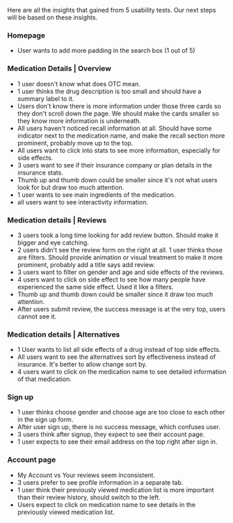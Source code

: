 Here are all the insights that gained from 5 usability tests. Our next steps will be based on these insights.
### Homepage  
- User wants to add more padding in the search box (1 out of 5)   

### Medication Details | Overview
- 1 user doesn't know what does OTC mean.
- 1 user thinks the drug description is too small and should have a summary label to it.
- Users don't know there is more information under those three cards so they don't scroll down the page. We should make the cards smaller so they know more information is underneath.   
- All users haven't noticed recall information at all. Should have some indicator next to the medication name, and make the recall section more prominent, probably move up to the top.  
- All users want to click into stats to see more information, especially for side effects.  
- 3 users want to see if their insurance company or plan details in the insurance stats.
- Thumb up and thumb down could be smaller since it's not what users look for but draw too much attention.  
- 1 user wants to see main ingredients of the medication.   
- all users want to see interactivity information.  

### Medication details | Reviews
- 3 users took a long time looking for add review button. Should make it bigger and eye catching. 
- 2 users didn't see the review form on the right at all. 1 user thinks those are filters. Should provide animation or visual treatment to make it more prominent, probably add a title says add review.
- 3 users want to filter on gender and age and side effects of the reviews.
- 4 users want to click on side effect to see how many people have experienced the same side effect. Used it like a filters.
- Thumb up and thumb down could be smaller since it draw too much attention.
- After users submit review, the success message is at the very top, users cannot see it.


### Medication details | Alternatives
- 1 User wants to list all side effects of a drug instead of top side effects.
- All users want to see the alternatives sort by effectiveness instead of insurance. It's better to allow change sort by.
- 4 users want to click on the medication name to see detailed information of that medication.

### Sign up
- 1 user thinks choose gender and choose age are too close to each other in the sign up form.
- After user sign up, there is no success message, which confuses user. 
- 3 users think after signup, they expect to see their account page. 
- 1 user expects to see their email address on the top right after sign in. 

### Account page
- My Account vs Your reviews seem inconsistent. 
- 3 users prefer to see profile information in a separate tab. 
- 1 user think their previously viewed medication list is more important than their review history, should switch to the left.
- Users expect to click on medication name to see details in the previously viewed medication list. 
